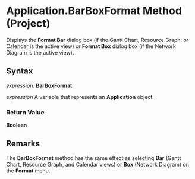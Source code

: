 
# Application.BarBoxFormat Method (Project)

Displays the  **Format Bar** dialog box (if the Gantt Chart, Resource Graph, or Calendar is the active view) or **Format Box** dialog box (if the Network Diagram is the active view).


## Syntax

 _expression_. **BarBoxFormat**

 _expression_ A variable that represents an **Application** object.


### Return Value

 **Boolean**


## Remarks

The  **BarBoxFormat** method has the same effect as selecting **Bar** (Gantt Chart, Resource Graph, and Calendar views) or **Box** (Network Diagram) on the **Format** menu.

